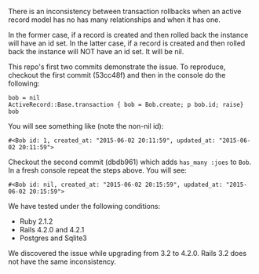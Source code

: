 There is an inconsistency between transaction rollbacks when an active record model has no has many relationships and when it has one. 


In the former case, if a record is created and then rolled back the instance will have an id set. 
In the latter case, if a record is created and then rolled back the instance will NOT have an id set. It will be nil.

This repo's first two commits demonstrate the issue. To reproduce, checkout the first commit (53cc48f) and then in the console do the following:

```
bob = nil
ActiveRecord::Base.transaction { bob = Bob.create; p bob.id; raise}
bob
```

You will see something like (note the non-nil id):

```
#<Bob id: 1, created_at: "2015-06-02 20:11:59", updated_at: "2015-06-02 20:11:59">
```

Checkout the second commit (dbdb961) which adds `has_many :joes` to `Bob`. In a fresh console repeat the steps above. You will see:

```
#<Bob id: nil, created_at: "2015-06-02 20:15:59", updated_at: "2015-06-02 20:15:59">
```

We have tested under the following conditions:

- Ruby 2.1.2
- Rails 4.2.0 and 4.2.1
- Postgres and Sqlite3

We discovered the issue while upgrading from 3.2 to 4.2.0. Rails 3.2 does not have the same inconsistency. 
